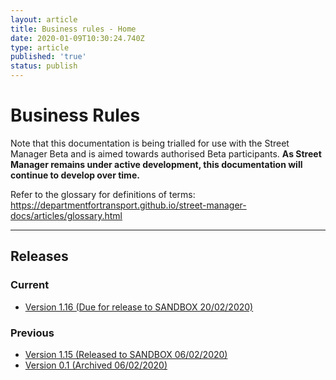 ```yaml
---
layout: article
title: Business rules - Home
date: 2020-01-09T10:30:24.740Z
type: article
published: 'true'
status: publish
---
```

# Business Rules

Note that this documentation is being trialled for use with the Street Manager Beta and is aimed towards authorised Beta participants. **As Street Manager remains under active development, this documentation will continue to develop over time.**

Refer to the glossary for definitions of terms: <https://departmentfortransport.github.io/street-manager-docs/articles/glossary.html>

<hr class="govuk-section-break govuk-section-break--xl govuk-section-break--visible" />

## Releases

### Current

* [Version 1.16 \(Due for release to SANDBOX 20/02/2020\)](https://departmentfortransport.github.io/street-manager-docs/articles/business-rules-version-1-16.html)


### Previous

* [Version 1.15 (Released to SANDBOX 06/02/2020\)](https://departmentfortransport.github.io/street-manager-docs/articles/business-rules-version-1-15.html)
* [Version 0.1 \(Archived 06/02/2020\)](https://departmentfortransport.github.io/street-manager-docs/business-rules/)

